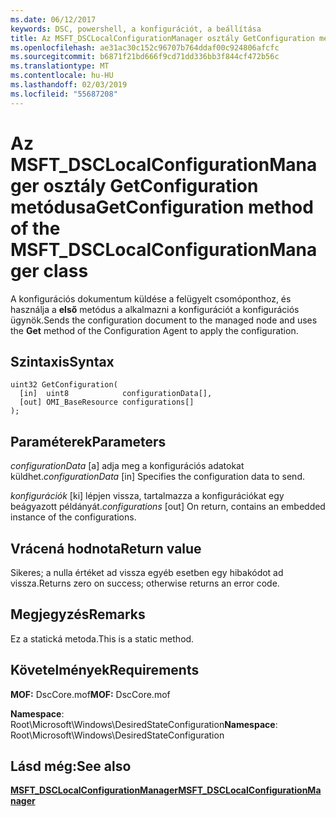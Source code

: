 ```yaml
---
ms.date: 06/12/2017
keywords: DSC, powershell, a konfigurációt, a beállítása
title: Az MSFT_DSCLocalConfigurationManager osztály GetConfiguration metódusa
ms.openlocfilehash: ae31ac30c152c96707b764ddaf00c924806afcfc
ms.sourcegitcommit: b6871f21bd666f9cd71dd336bb3f844cf472b56c
ms.translationtype: MT
ms.contentlocale: hu-HU
ms.lasthandoff: 02/03/2019
ms.locfileid: "55687208"
---
```

# <a name="getconfiguration-method-of-the-msftdsclocalconfigurationmanager-class"></a><span data-ttu-id="70f13-103">Az MSFT_DSCLocalConfigurationManager osztály GetConfiguration metódusa</span><span class="sxs-lookup"><span data-stu-id="70f13-103">GetConfiguration method of the MSFT_DSCLocalConfigurationManager class</span></span>

<span data-ttu-id="70f13-104">A konfigurációs dokumentum küldése a felügyelt csomóponthoz, és használja a **első** metódus a alkalmazni a konfigurációt a konfigurációs ügynök.</span><span class="sxs-lookup"><span data-stu-id="70f13-104">Sends the configuration document to the managed node and uses the **Get** method of the Configuration Agent to apply the configuration.</span></span>

## <a name="syntax"></a><span data-ttu-id="70f13-105">Szintaxis</span><span class="sxs-lookup"><span data-stu-id="70f13-105">Syntax</span></span>

```mof
uint32 GetConfiguration(
  [in]  uint8            configurationData[],
  [out] OMI_BaseResource configurations[]
);
```

## <a name="parameters"></a><span data-ttu-id="70f13-106">Paraméterek</span><span class="sxs-lookup"><span data-stu-id="70f13-106">Parameters</span></span>

<span data-ttu-id="70f13-107">*configurationData* \[a\] adja meg a konfigurációs adatokat küldhet.</span><span class="sxs-lookup"><span data-stu-id="70f13-107">*configurationData* \[in\] Specifies the configuration data to send.</span></span>

<span data-ttu-id="70f13-108">*konfigurációk* \[ki\] lépjen vissza, tartalmazza a konfigurációkat egy beágyazott példányát.</span><span class="sxs-lookup"><span data-stu-id="70f13-108">*configurations* \[out\] On return, contains an embedded instance of the configurations.</span></span>

## <a name="return-value"></a><span data-ttu-id="70f13-109">Vrácená hodnota</span><span class="sxs-lookup"><span data-stu-id="70f13-109">Return value</span></span>

<span data-ttu-id="70f13-110">Sikeres; a nulla értéket ad vissza egyéb esetben egy hibakódot ad vissza.</span><span class="sxs-lookup"><span data-stu-id="70f13-110">Returns zero on success; otherwise returns an error code.</span></span>

## <a name="remarks"></a><span data-ttu-id="70f13-111">Megjegyzés</span><span class="sxs-lookup"><span data-stu-id="70f13-111">Remarks</span></span>

<span data-ttu-id="70f13-112">Ez a statická metoda.</span><span class="sxs-lookup"><span data-stu-id="70f13-112">This is a static method.</span></span>

## <a name="requirements"></a><span data-ttu-id="70f13-113">Követelmények</span><span class="sxs-lookup"><span data-stu-id="70f13-113">Requirements</span></span>

<span data-ttu-id="70f13-114">**MOF:** DscCore.mof</span><span class="sxs-lookup"><span data-stu-id="70f13-114">**MOF:** DscCore.mof</span></span>

<span data-ttu-id="70f13-115">**Namespace**: Root\Microsoft\Windows\DesiredStateConfiguration</span><span class="sxs-lookup"><span data-stu-id="70f13-115">**Namespace**: Root\Microsoft\Windows\DesiredStateConfiguration</span></span>

## <a name="see-also"></a><span data-ttu-id="70f13-116">Lásd még:</span><span class="sxs-lookup"><span data-stu-id="70f13-116">See also</span></span>

[<span data-ttu-id="70f13-117">**MSFT_DSCLocalConfigurationManager**</span><span class="sxs-lookup"><span data-stu-id="70f13-117">**MSFT_DSCLocalConfigurationManager**</span></span>](msft-dsclocalconfigurationmanager.md)